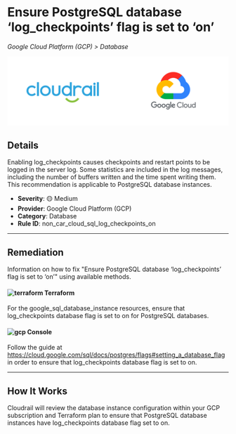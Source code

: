 # Ensure PostgreSQL database ‘log_checkpoints’ flag is set to ‘on’

*Google Cloud Platform (GCP) > Database*

![Cloudrail and Google Cloud Platform (GCP) logos](../images/cloudrail_gcp.png)

## Details
Enabling log_checkpoints causes checkpoints and restart points to be logged in the server log. Some statistics are included in the log messages, including the number of buffers written and the time spent writing them. This recommendation is applicable to PostgreSQL database instances.

- **Severity**: 🟡 Medium
- **Provider**: Google Cloud Platform (GCP)
- **Category**: Database
- **Rule ID**: non_car_cloud_sql_log_checkpoints_on

---

## Remediation
Information on how to fix "Ensure PostgreSQL database ‘log_checkpoints’ flag is set to ‘on’" using available methods.


####  <img src="../_media/emojis/terraform.png" alt="terraform" width="20"/>  Terraform
For the google_sql_database_instance resources, ensure that log_checkpoints database flag is set to on for PostgreSQL databases.










####  <img src="../_media/emojis/gcp.png" alt="gcp" width="20"/> Console
Follow the guide at <https://cloud.google.com/sql/docs/postgres/flags#setting_a_database_flag> in order to ensure that log_checkpoints database flag is set to on.




---

## How It Works
Cloudrail will review the database instance configuration within your GCP subscription and Terraform plan to ensure that PostgreSQL database instances have log_checkpoints database flag set to on.